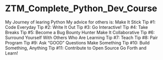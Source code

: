 # ZTM_Complete_Python_Dev_Course
My Journey of learing Python 
My advice for others is:
Make It Stick
Tip #1: Code Everyday
Tip #2: Write It Out
Tip #3: Go Interactive!
Tip #4: Take Breaks
Tip #5: Become a Bug Bounty Hunter
Make It Collaborative
Tip #6: Surround Yourself With Others Who Are Learning
Tip #7: Teach
Tip #8: Pair Program
Tip #9: Ask “GOOD” Questions
Make Something
Tip #10: Build Something, Anything
Tip #11: Contribute to Open Source
Go Forth and Learn!
